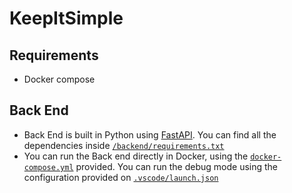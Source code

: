 # KeepItSimple

## Requirements 
 - Docker compose 


## Back End 
 - Back End is built in Python using [FastAPI](https://fastapi.tiangolo.com/). You can find all the dependencies inside [`/backend/requirements.txt`](https://github.com/DavideBran/KeepItSimple/blob/initial-back-end/backend/requirements.txt)
 - You can run the Back end directly in Docker, using the [`docker-compose.yml`](https://github.com/DavideBran/KeepItSimple/blob/initial-back-end/docker-compose.yml) provided. You can run the debug mode using
    the configuration provided on [`.vscode/launch.json`](https://github.com/DavideBran/KeepItSimple/blob/initial-back-end/.vscode/launch.json)